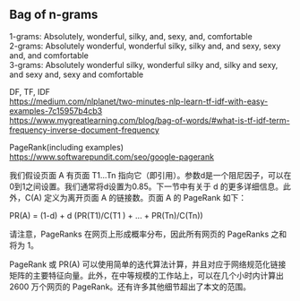 
Bag of n-grams
--------
1-grams: Absolutely, wonderful, silky, and, sexy, and, comfortable  
2-grams: Absolutely wonderful, wonderful silky, silky and, and sexy, sexy and, and comfortable  
3-grams: Absolutely wonderful silky, wonderful silky and, silky and sexy, and sexy and, sexy and comfortable


DF, TF, IDF  
https://medium.com/nlplanet/two-minutes-nlp-learn-tf-idf-with-easy-examples-7c15957b4cb3  
https://www.mygreatlearning.com/blog/bag-of-words/#what-is-tf-idf-term-frequency-inverse-document-frequency

PageRank(including examples)  
https://www.softwarepundit.com/seo/google-pagerank

我们假设页面 A 有页面 T1...Tn 指向它（即引用​​）。参数d是一个阻尼因子，可以在0到1之间设置。我们通常将d设置为0.85。下一节中有关于 d 的更多详细信息。此外，C(A) 定义为离开页面 A 的链接数。页面 A 的 PageRank 如下：

PR(A) = (1-d) + d (PR(T1)/C(T1 ) + ... + PR(Tn)/C(Tn))

请注意，PageRanks 在网页上形成概率分布，因此所有网页的 PageRanks 之和将为 1。

PageRank 或 PR(A) 可以使用简单的迭代算法计算，并且对应于网络规范化链接矩阵的主要特征向量。此外，在中等规模的工作站上，可以在几个小时内计算出 2600 万个网页的 PageRank。还有许多其他细节超出了本文的范围。
